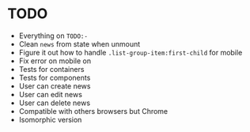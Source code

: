 # TODO
- Everything on `TODO:-`
- Clean `news` from state when unmount
- Figure it out how to handle `.list-group-item:first-child` for mobile
- Fix error on mobile on 
- Tests for containers
- Tests for components
- User can create news
- User can edit news
- User can delete news
- Compatible with others browsers but Chrome
- Isomorphic version